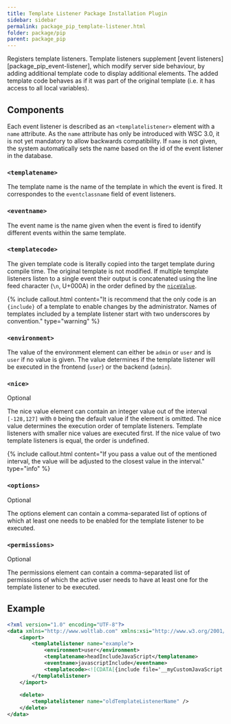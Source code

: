```yaml
---
title: Template Listener Package Installation Plugin
sidebar: sidebar
permalink: package_pip_template-listener.html
folder: package/pip
parent: package_pip
---
```


Registers template listeners.
Template listeners supplement [event listeners][package_pip_event-listener], which modify server side behaviour, by adding additional template code to display additional elements.
The added template code behaves as if it was part of the original template (i.e. it has access to all local variables).

## Components

Each event listener is described as an `<templatelistener>` element with a `name` attribute.
As the `name` attribute has only be introduced with WSC 3.0, it is not yet mandatory to allow backwards compatibility.
If `name` is not given, the system automatically sets the name based on the id of the event listener in the database.

### `<templatename>`

The template name is the name of the template in which the event is fired. It correspondes to the `eventclassname` field of event listeners.

### `<eventname>`

The event name is the name given when the event is fired to identify different events within the same template.

### `<templatecode>`

The given template code is literally copied into the target template during compile time.
The original template is not modified.
If multiple template listeners listen to a single event their output is concatenated using the line feed character (`\n`, U+000A) in the order defined by the [`niceValue`](#niceValue).

{% include callout.html content="It is recommend that the only code is an `{include}` of a template to enable changes by the administrator. Names of templates included by a template listener start with two underscores by convention." type="warning" %}

### `<environment>`

The value of the environment element can either be `admin` or `user` and is `user` if no value is given.
The value determines if the template listener will be executed in the frontend (`user`) or the backend (`admin`).

### `<nice>`

<span class="label label-info">Optional</span>

The nice value element can contain an integer value out of the interval `[-128,127]` with `0` being the default value if the element is omitted.
The nice value determines the execution order of template listeners.
Template listeners with smaller nice values are executed first.
If the nice value of two template listeners is equal, the order is undefined.

{% include callout.html content="If you pass a value out of the mentioned interval, the value will be adjusted to the closest value in the interval." type="info" %}

### `<options>`

<span class="label label-info">Optional</span>

The options element can contain a comma-separated list of options of which at least one needs to be enabled for the template listener to be executed.

### `<permissions>`

<span class="label label-info">Optional</span>

The permissions element can contain a comma-separated list of permissions of which the active user needs to have at least one for the template listener to be executed.

## Example

```xml
<?xml version="1.0" encoding="UTF-8"?>
<data xmlns="http://www.woltlab.com" xmlns:xsi="http://www.w3.org/2001/XMLSchema-instance" xsi:schemaLocation="http://www.woltlab.com http://www.woltlab.com/XSD/templatelistener.xsd">
	<import>
		<templatelistener name="example">
			<environment>user</environment>
			<templatename>headIncludeJavaScript</templatename>
			<eventname>javascriptInclude</eventname>
			<templatecode><![CDATA[{include file='__myCustomJavaScript'}]]></templatecode>
		</templatelistener>
	</import>
	
	<delete>
		<templatelistener name="oldTemplateListenerName" />
	</delete>
</data>
```
